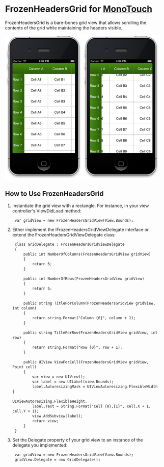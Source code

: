 FrozenHeadersGrid for [MonoTouch](http://www.xamarin.com/monotouch)
===============================

FrozenHeadersGrid is a bare-bones grid view that allows scrolling the contents of the grid while maintaining the headers visible.

![Frozen Headers Grid on iPhone](https://github.com/abeiderman/FrozenHeadersGrid_MonoTouch/raw/master/Screenshot.png)

How to Use FrozenHeadersGrid
----------------------------

1. Instantiate the grid view with a rectangle.  For instance, in your view controller's ViewDidLoad method:

		var gridView = new FrozenHeadersGridView(View.Bounds);

2. Either implement the IFrozenHeadersGridViewDelegate interface or extend the FrozenHeadersGridViewDelegate class:

		class GridDelegate : FrozenHeadersGridViewDelegate
		{
			public int NumberOfColumns(FrozenHeadersGridView gridView)
	        {
	            return 5;
	        }
	
	        public int NumberOfRows(FrozenHeadersGridView gridView)
	        {
	            return 5;
	        }
	
	        public string TitleForColumn(FrozenHeadersGridView gridView, int column)
	        {
	            return string.Format("Column {0}", column + 1);
	        }
	
	        public string TitleForRow(FrozenHeadersGridView gridView, int row)
	        {
	            return string.Format("Row {0}", row + 1);
	        }
	
	        public UIView ViewForCell(FrozenHeadersGridView gridView, Point cell)
	        {
	            var view = new UIView();
	            var label = new UILabel(view.Bounds);
	            label.AutoresizingMask = UIViewAutoresizing.FlexibleWidth |
	            							UIViewAutoresizing.FlexibleHeight;
	            label.Text = String.Format("Cell {0},{1}", cell.X + 1, cell.Y + 1);
	            view.AddSubview(label);
	            return view;
	        }
        }
        
3. Set the Delegate property of your grid view to an instance of the delegate you implemented:

		var gridView = new FrozenHeadersGridView(View.Bounds);
		gridView.Delegate = new GridDelegate();
		
